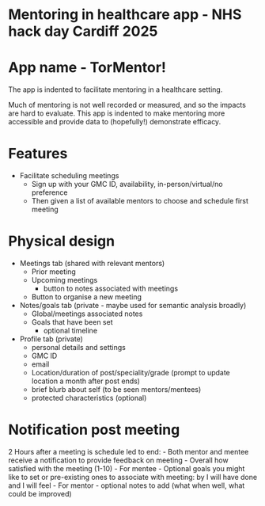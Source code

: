 # Mentoring in healthcare app - NHS hack day Cardiff 2025

# App name - TorMentor!

The app is indented to facilitate mentoring in a healthcare setting.

Much of mentoring is not well recorded or measured, and so the impacts are hard to evaluate.
This app is indented to make mentoring more accessible and provide data to (hopefully!) demonstrate efficacy. 

# Features

- Facilitate scheduling meetings
    - Sign up with your GMC ID, availability, in-person/virtual/no preference
    - Then given a list of available mentors to choose and schedule first meeting

# Physical design

- Meetings tab (shared with relevant mentors)
    - Prior meeting
    - Upcoming meetings
        - button to notes associated with meetings
    - Button to organise a new meeting
- Notes/goals tab (private - maybe used for semantic analysis broadly)
    - Global/meetings associated notes
    - Goals that have been set
        - optional timeline
- Profile tab (private)
    - personal details and settings
    - GMC ID
    - email
    - Location/duration of post/speciality/grade (prompt to update location a month after post ends)
    - brief blurb about self (to be seen mentors/mentees)
    - protected characteristics (optional)

# Notification post meeting

2 Hours after a meeting is schedule led to end:
    - Both mentor and mentee receive a notification to provide feedback on meeting
        - Overall how satisfied with the meeting (1-10)
        - For mentee
            - Optional goals you might like to set or pre-existing ones to associate with meeting: by <date> I will have done <x> and I will feel <x>
        - For mentor
            - optional notes to add (what when well, what could be improved)
